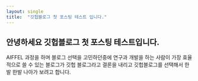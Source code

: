 ```yaml
---
layout: single
title:  "깃헙블로그 첫 포스팅 테스트 입니다."
---
```



## 안녕하세요 깃헙블로그 첫 포스팅 테스트입니다.
AIFFEL 과정을 하며 블로그 선택을 고민하던중에
연구과 개발을 하는 사람이 가장 효율적으로 쓸 수 있는 블로그가 
깃헙 블로그라고 결론을 내리고 
깃헙블로그를 선택해서 한발 한발 나아가 보려고 합니다.

